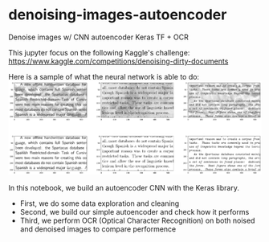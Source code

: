 # denoising-images-autoencoder
Denoise images w/ CNN autoencoder Keras TF + OCR

This jupyter focus on the following Kaggle's challenge: 
https://www.kaggle.com/competitions/denoising-dirty-documents

Here is a sample of what the neural network is able to do:
![sample output](https://github.com/Nico404/denoising-images-autoencoder/blob/main/sample.png)

In this notebook, we build an autoencoder CNN with the Keras library.

- First, we do some data exploration and cleaning
- Second, we build our simple autoencoder and check how it performs
- Third, we perform OCR (Optical Character Recognition) on both noised and denoised images to compare performence

